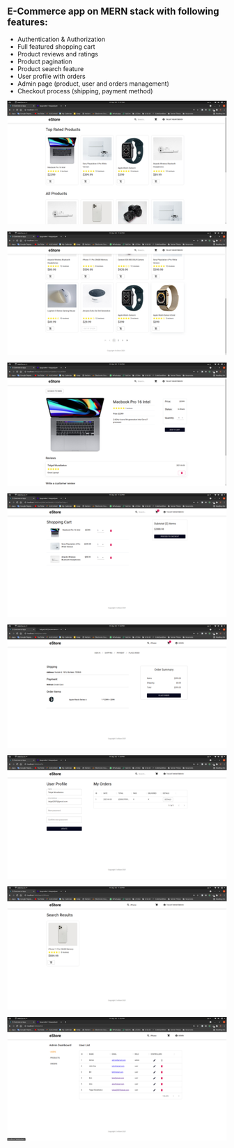 ## E-Commerce app on MERN stack with following features:

- Authentication & Authorization
- Full featured shopping cart
- Product reviews and ratings
- Product pagination
- Product search feature
- User profile with orders
- Admin page (product, user and orders management)
- Checkout process (shipping, payment method)

![](images/screenshot1.png)

![](images/screenshot2.png)

![](images/screenshot3.png)

![](images/screenshot4.png)

![](images/screenshot8.png)

![](images/screenshot5.png)

![](images/screenshot6.png)

![](images/screenshot7.png)

